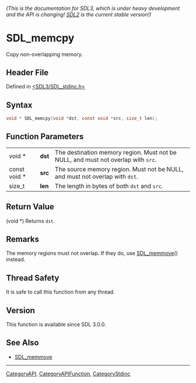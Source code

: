 ###### (This is the documentation for SDL3, which is under heavy development and the API is changing! [SDL2](https://wiki.libsdl.org/SDL2/) is the current stable version!)
# SDL_memcpy

Copy non-overlapping memory.

## Header File

Defined in [<SDL3/SDL_stdinc.h>](https://github.com/libsdl-org/SDL/blob/main/include/SDL3/SDL_stdinc.h)

## Syntax

```c
void * SDL_memcpy(void *dst, const void *src, size_t len);
```

## Function Parameters

|              |         |                                                                                   |
| ------------ | ------- | --------------------------------------------------------------------------------- |
| void *       | **dst** | The destination memory region. Must not be NULL, and must not overlap with `src`. |
| const void * | **src** | The source memory region. Must not be NULL, and must not overlap with `dst`.      |
| size_t       | **len** | The length in bytes of both `dst` and `src`.                                      |

## Return Value

(void *) Returns `dst`.

## Remarks

The memory regions must not overlap. If they do, use
[SDL_memmove](SDL_memmove)() instead.

## Thread Safety

It is safe to call this function from any thread.

## Version

This function is available since SDL 3.0.0.

## See Also

- [SDL_memmove](SDL_memmove)

----
[CategoryAPI](CategoryAPI), [CategoryAPIFunction](CategoryAPIFunction), [CategoryStdinc](CategoryStdinc)

